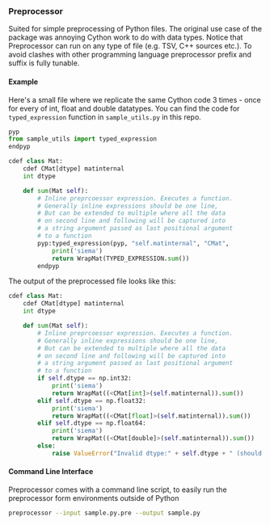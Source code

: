 ### Preprocessor

Suited for simple preprocessing of Python files. The original use case of the package was annoying Cython work to do with data types. Notice that Preprocessor can run on any type of file (e.g. TSV, C++ sources etc.). To avoid clashes with other programming language preprocessor prefix and suffix is fully tunable.

#### Example
Here's a small file where we replicate the same Cython code 3 times - once for every of int, float and double datatypes. You can find the code for `typed_expression` function in `sample_utils.py` in this repo.

```Python
pyp
from sample_utils import typed_expression
endpyp

cdef class Mat:
    cdef CMat[dtype] matinternal
    int dtype

    def sum(Mat self):
        # Inline preprcoessor expression. Executes a function.
        # Generally inline expressions should be one line,
        # But can be extended to multiple where all the data
        # on second line and following will be captured into
        # a string argument passed as last positional argument
        # to a function
        pyp:typed_expression(pyp, "self.matinternal", "CMat",
            print('siema')
            return WrapMat(TYPED_EXPRESSION.sum())
        endpyp
```

The output of the preprocessed file looks like this:

```Python
cdef class Mat:
    cdef CMat[dtype] matinternal
    int dtype

    def sum(Mat self):
        # Inline preprcoessor expression. Executes a function.
        # Generally inline expressions should be one line,
        # But can be extended to multiple where all the data
        # on second line and following will be captured into
        # a string argument passed as last positional argument
        # to a function
        if self.dtype == np.int32:
            print('siema')
            return WrapMat((<CMat[int]>(self.matinternal)).sum())
        elif self.dtype == np.float32:
            print('siema')
            return WrapMat((<CMat[float]>(self.matinternal)).sum())
        elif self.dtype == np.float64:
            print('siema')
            return WrapMat((<CMat[double]>(self.matinternal)).sum())
        else:
            raise ValueError("Invalid dtype:" + self.dtype + " (should be one of int32, float32, float64)")
```

#### Command Line Interface

Preprocessor comes with a command line script, to easily run the preprocessor form environments outside of Python

```bash
preprocessor --input sample.py.pre --output sample.py
```
